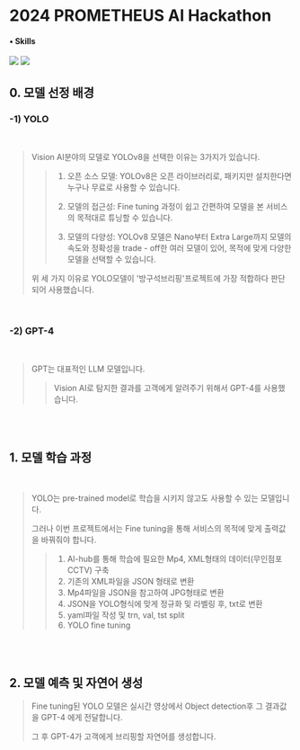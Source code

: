 # 2024 PROMETHEUS AI Hackathon

#### • Skills
<img src="https://img.shields.io/badge/Python-3776AB?style=for-the-badge&logo=Python&logoColor=white"> <img src="https://img.shields.io/badge/Github-181717?style=for-the-badge&logo=Python&logoColor=white"> 

## 0. 모델 선정 배경
### -1) YOLO
<br/>

>   Vision AI분야의 모델로 YOLOv8을 선택한 이유는 3가지가 있습니다.
>
> 
>>    1. 오픈 소스 모델: YOLOv8은 오픈 라이브러리로, 패키지만 설치한다면 누구나 무료로 사용할 수 있습니다.
>>
>>    2. 모델의 접근성: Fine tuning 과정이 쉽고 간편하여 모델을 본 서비스의 목적대로 튜닝할 수 있습니다.
>>
>>    3. 모델의 다양성: YOLOv8 모델은 Nano부터 Extra Large까지 모델의 속도와 정확성을 trade - off한 여러 모델이 있어, 목적에 맞게 다양한 모델을 선택할 수 있습니다.  
>
> 
>   위 세 가지 이유로 YOLO모델이 '방구석브리핑'프로젝트에 가장 적합하다 판단되어 사용했습니다.

<br/>

### -2) GPT-4

<br/>

> GPT는 대표적인 LLM 모델입니다.
>> Vision AI로 탐지한 결과를 고객에게 알려주기 위해서 GPT-4를 사용했습니다.

<br/><br/>

## 1. 모델 학습 과정

<br/>

> YOLO는 pre-trained model로 학습을 시키지 않고도 사용할 수 있는 모델입니다.
>
> 그러나 이번 프로젝트에서는 Fine tuning을 통해 서비스의 목적에 맞게 출력값을 바꿔줘야 합니다.
>
>>   1. AI-hub를 통해 학습에 필요한 Mp4, XML형태의 데이터(무인점포 CCTV) 구축
>>   2. 기존의 XML파일을 JSON 형태로 변환
>>   3. Mp4파일을 JSON을 참고하여 JPG형태로 변환
>>   4. JSON을 YOLO형식에 맞게 정규화 및 라벨링 후, txt로 변환
>>   5. yaml파일 작성 및 trn, val, tst split
>>   6. YOLO fine tuning
>

<br/><br/>

## 2. 모델 예측 및 자연어 생성

> Fine tuning된 YOLO 모델은 실시간 영상에서 Object detection후 그 결과값을 GPT-4 에게 전달합니다.
>
> 그 후 GPT-4가 고객에게 브리핑할 자연어를 생성합니다.
